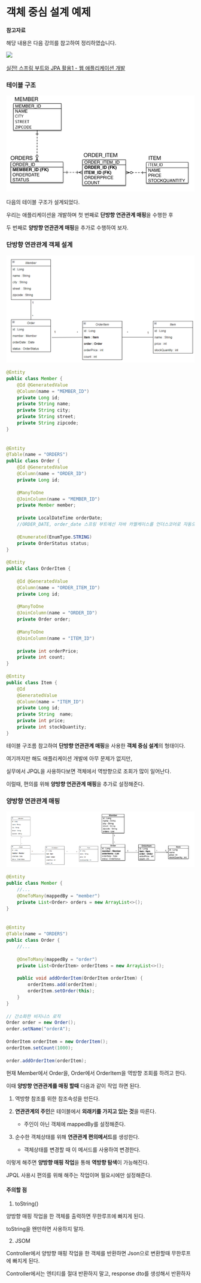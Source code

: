 # 객체 중심 설계 예제

**참고자료**

해당 내용은 다음 강의를 참고하여 정리하였습니다. 

![](https://cdn.inflearn.com/public/courses/324119/course_cover/07c45106-3cfa-4dd6-93ed-a6449591831c/%E1%84%80%E1%85%B3%E1%84%85%E1%85%AE%E1%86%B8%205%20%E1%84%87%E1%85%A9%E1%86%A8%E1%84%89%E1%85%A1%204.png)

[실전! 스프링 부트와 JPA 활용1 - 웹 애플리케이션 개발](https://www.inflearn.com/course/%EC%8A%A4%ED%94%84%EB%A7%81%EB%B6%80%ED%8A%B8-JPA-%ED%99%9C%EC%9A%A9-1/dashboard)



### 테이블 구조

![image-20231011142856274](img/image-20231011142856274.png)

다음의 테이블 구조가 설계되었다.

우리는 애플리케이션을 개발하며 첫 번째로 **단방향 연관관계 매핑**을 수행한 후

두 번째로 **양방향 연관관계 매핑**을 추가로 수행하여 보자.



### 단방향 연관관계 객체 설계

![image-20231011145313289](img/image-20231011145313289.png)

```java
@Entity
public class Member {
    @Id @GeneratedValue
    @Column(name = "MEMBER_ID")
    private Long id;
    private String name;
    private String city;
    private String street;
    private String zipcode;
}


@Entity
@Table(name = "ORDERS")
public class Order {
    @Id @GeneratedValue
    @Column(name = "ORDER_ID")
    private Long id;

    @ManyToOne
    @JoinColumn(name = "MEMBER_ID")
    private Member member;

    private LocalDateTime orderDate; 
    //ORDER_DATE, order_date 스프링 부트에선 자바 카멜케이스를 언더스코어로 자동으로 바꿔줌

    @Enumerated(EnumType.STRING)
    private OrderStatus status;
}

@Entity
public class OrderItem {

    @Id @GeneratedValue
    @Column(name = "ORDER_ITEM_ID")
    private Long id;
    
    @ManyToOne
    @JoinColumn(name = "ORDER_ID")
    private Order order;
    
    @ManyToOne
    @JoinColumn(name = "ITEM_ID")
    
    private int orderPrice;
    private int count;
}

@Entity
public class Item {
    @Id
    @GeneratedValue
    @Column(name = "ITEM_ID")
    private Long id;
    private String  name;
    private int price;
    private int stockQuantity;
}
```



테이블 구조름 참고하여 **단방향 연관관계 매핑**을 사용한 **객체 중심 설계**의 형태이다.

여기까지만 해도 애플리케이션 개발에 아무 문제가 없지만,

실무에서 JPQL을 사용하다보면 객체에서 역방향으로 조회가 많이 일어난다.

이럴때, 편의를 위해 **양방향 연관관계 매핑**을 추가로 설정해준다.



### 양방향 연관관계 매핑

![image-20231011145619865](img/image-20231011145619865.png)

```java
@Entity
public class Member {
    //...
    @OneToMany(mappedBy = "member")
    private List<Order> orders = new ArrayList<>();
}


@Entity
@Table(name = "ORDERS")
public class Order {
    //...
    
    @OneToMany(mappedBy = "order")
    private List<OrderItem> orderItems = new ArrayList<>();

    public void addOrderItem(OrderItem orderItem) {
        orderItems.add(orderItem);
        orderItem.setOrder(this);
    }
}

// 간소화한 비지니스 로직
Order order = new Order();
order.setName("orderA");
    
OrderItem orderItem = new OrderItem();
orderItem.setCount(1000);

order.addOrderItem(orderItem);
```



현재 Member에서 Order을, Order에서 OrderItem을 역방향 조회를 하려고 한다.

이때 **양방향 연관관계를 매핑 할때** 다음과 같이 작업 하면 된다.

1. 역방향 참조를 위한 참조속성을 만든다.

2. **연관관계의 주인**은 테이블에서 **외래키를 가지고 있는 것**을 따른다.
   - 주인이 아닌 객체에 mappedBy를 설정해준다.

3. 순수한 객체상태를 위해 **연관관계 편의메서드**를 생성한다.
   - 객체상태를 변경할 때 이 메서드를 사용하여 변경한다.



이렇게 해주면 **양방향 매핑 작업**을 통해 **역방향 탐색**이 가능해진다.

JPQL 사용시 편의를 위해 해주는 작업이며 필요시에만 설정해준다.



#### 주의할 점

1. toString()

양방향 매핑 작업을 한 객체를 출력하면 무한루프에 빠지게 된다.

toString을 왠만하면 사용하지 말자.



2. JSOM

Controller에서 양방향 매핑 작업을 한 객체를 반환하면 Json으로 변환할때 무한루프에 빠지게 된다.

Controller에서는 엔티티를 절대 반환하지 말고, response dto를 생성해서 반환하자